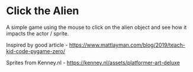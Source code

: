 # Click the Alien

A simple game using the mouse to click on the alien object and see how it impacts the actor / sprite.

Inspired by good article - https://www.mattlayman.com/blog/2019/teach-kid-code-pygame-zero/

Sprites from Kenney.nl - https://kenney.nl/assets/platformer-art-deluxe

